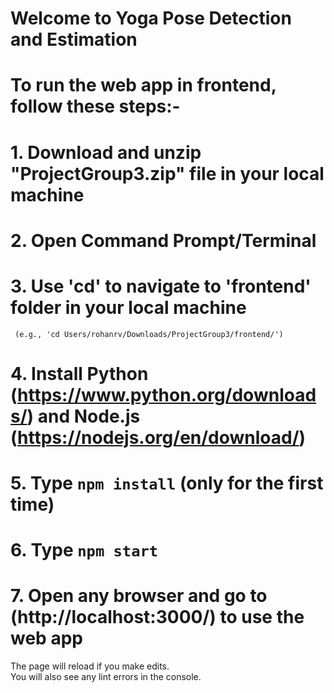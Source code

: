 # Welcome to Yoga Pose Detection and Estimation

# To run the web app in frontend, follow these steps:-

# 1. Download and unzip "ProjectGroup3.zip" file in your local machine

# 2. Open Command Prompt/Terminal

# 3. Use 'cd' to navigate to 'frontend' folder in your local machine
     (e.g., 'cd Users/rohanrv/Downloads/ProjectGroup3/frontend/')

# 4. Install Python (https://www.python.org/downloads/) and Node.js (https://nodejs.org/en/download/)

# 5. Type `npm install` (only for the first time)

# 6. Type `npm start`

# 7. Open any browser and go to (http://localhost:3000/) to use the web app

The page will reload if you make edits.\
You will also see any lint errors in the console.